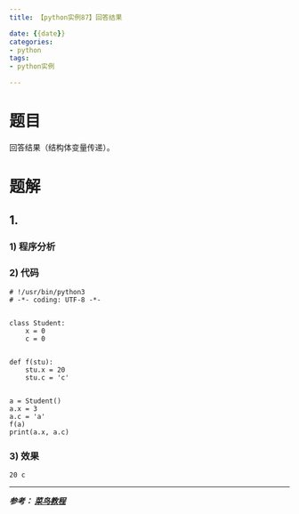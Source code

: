 ```yaml
---
title: 【python实例87】回答结果

date: {{date}}
categories:
- python
tags:
- python实例

---
```

# 题目
回答结果（结构体变量传递）。

# 题解
## 1.
### 1) 程序分析
### 2) 代码

```
# !/usr/bin/python3
# -*- coding: UTF-8 -*-


class Student:
    x = 0
    c = 0


def f(stu):
    stu.x = 20
    stu.c = 'c'


a = Student()
a.x = 3
a.c = 'a'
f(a)
print(a.x, a.c)

```

### 3) 效果
```
20 c
```


---
***参考：
[菜鸟教程](https://www.runoob.com/python/python-100-examples.html)***
